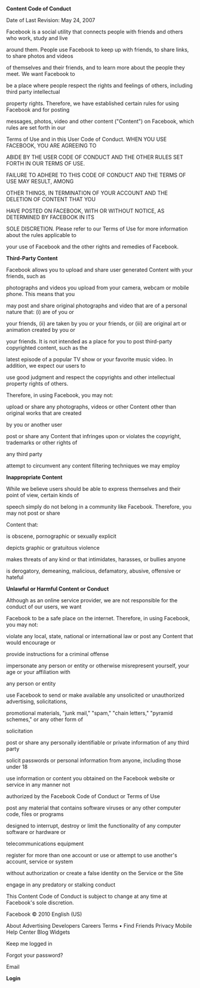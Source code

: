 **Content Code of Conduct**

Date of Last Revision: May 24, 2007

Facebook is a social utility that connects people with friends and others who work, study and live

around them. People use Facebook to keep up with friends, to share links, to share photos and videos

of themselves and their friends, and to learn more about the people they meet. We want Facebook to

be a place where people respect the rights and feelings of others, including third party intellectual

property rights. Therefore, we have established certain rules for using Facebook and for posting

messages, photos, video and other content ("Content") on Facebook, which rules are set forth in our

Terms of Use and in this User Code of Conduct. WHEN YOU USE FACEBOOK, YOU ARE AGREEING TO

ABIDE BY THE USER CODE OF CONDUCT AND THE OTHER RULES SET FORTH IN OUR TERMS OF USE.

FAILURE TO ADHERE TO THIS CODE OF CONDUCT AND THE TERMS OF USE MAY RESULT, AMONG

OTHER THINGS, IN TERMINATION OF YOUR ACCOUNT AND THE DELETION OF CONTENT THAT YOU

HAVE POSTED ON FACEBOOK, WITH OR WITHOUT NOTICE, AS DETERMINED BY FACEBOOK IN ITS

SOLE DISCRETION. Please refer to our Terms of Use for more information about the rules applicable to

your use of Facebook and the other rights and remedies of Facebook.

**Third-Party Content**

Facebook allows you to upload and share user generated Content with your friends, such as

photographs and videos you upload from your camera, webcam or mobile phone. This means that you

may post and share original photographs and video that are of a personal nature that: (i) are of you or

your friends, (ii) are taken by you or your friends, or (iii) are original art or animation created by you or

your friends. It is not intended as a place for you to post third-party copyrighted content, such as the

latest episode of a popular TV show or your favorite music video. In addition, we expect our users to

use good judgment and respect the copyrights and other intellectual property rights of others.

Therefore, in using Facebook, you may not:

upload or share any photographs, videos or other Content other than original works that are created

by you or another user

post or share any Content that infringes upon or violates the copyright, trademarks or other rights of

any third party

attempt to circumvent any content filtering techniques we may employ

**Inappropriate Content**

While we believe users should be able to express themselves and their point of view, certain kinds of

speech simply do not belong in a community like Facebook. Therefore, you may not post or share

Content that:

is obscene, pornographic or sexually explicit

depicts graphic or gratuitous violence

makes threats of any kind or that intimidates, harasses, or bullies anyone

is derogatory, demeaning, malicious, defamatory, abusive, offensive or hateful

**Unlawful or Harmful Content or Conduct**

Although as an online service provider, we are not responsible for the conduct of our users, we want

Facebook to be a safe place on the internet. Therefore, in using Facebook, you may not:

violate any local, state, national or international law or post any Content that would encourage or

provide instructions for a criminal offense

impersonate any person or entity or otherwise misrepresent yourself, your age or your affiliation with

any person or entity

use Facebook to send or make available any unsolicited or unauthorized advertising, solicitations,

promotional materials, "junk mail," "spam," "chain letters," "pyramid schemes," or any other form of

solicitation

post or share any personally identifiable or private information of any third party

solicit passwords or personal information from anyone, including those under 18

use information or content you obtained on the Facebook website or service in any manner not

authorized by the Facebook Code of Conduct or Terms of Use

post any material that contains software viruses or any other computer code, files or programs

designed to interrupt, destroy or limit the functionality of any computer software or hardware or

telecommunications equipment

register for more than one account or use or attempt to use another's account, service or system

without authorization or create a false identity on the Service or the Site

engage in any predatory or stalking conduct

This Content Code of Conduct is subject to change at any time at Facebook's sole discretion.

 

Facebook © 2010 English (US)

About Advertising Developers Careers Terms • Find Friends Privacy Mobile Help Center Blog Widgets

Keep me logged in

Forgot your password?

Email

**Login**

